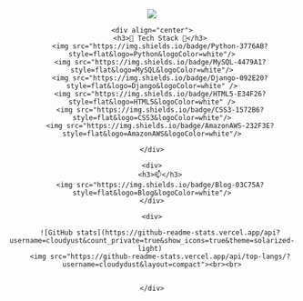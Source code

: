 

<div align=center>
	<img src="https://capsule-render.vercel.app/api?type=waving&color=auto&height=300&section=header&text=cloudydust%20github&fontSize=90" />



	<div align="center">
		<h3>🌱 Tech Stack 🌱</h3>
		<img src="https://img.shields.io/badge/Python-3776AB?style=flat&logo=Python&logoColor=white"/>
		<img src="https://img.shields.io/badge/MySQL-4479A1?style=flat&logo=MySQL&logoColor=white"/>
		<img src="https://img.shields.io/badge/Django-092E20?style=flat&logo=Django&logoColor=white" />
		<img src="https://img.shields.io/badge/HTML5-E34F26?style=flat&logo=HTML5&logoColor=white" />
		<img src="https://img.shields.io/badge/CSS3-1572B6?style=flat&logo=CSS3&logoColor=white"/>
		<img src="https://img.shields.io/badge/AmazonAWS-232F3E?style=flat&logo=AmazonAWS&logoColor=white"/>
		
	</div>
	
	<div>
		<h3>📫</h3>
		<img src="https://img.shields.io/badge/Blog-03C75A?style=flat&logo=Blog&logoColor=white"/>
	</div>
	
	<div>
		
		![GitHub stats](https://github-readme-stats.vercel.app/api?username=cloudyust&count_private=true&show_icons=true&theme=solarized-light)	
		<img src="https://github-readme-stats.vercel.app/api/top-langs/?username=cloudydust&layout=compact"><br><br>
		
	
	</div>

</div>


<!--



**cloudydust/cloudydust** is a ✨ _special_ ✨ repository because its `README.md` (this file) appears on your GitHub profile.

Here are some ideas to get you started:

- 🔭 I’m currently working on ...
- 🌱 I’m currently learning ...
- 👯 I’m looking to collaborate on ...
- 🤔 I’m looking for help with ...
- 💬 Ask me about ...
- 📫 How to reach me: ...
- 😄 Pronouns: ...
- ⚡ Fun fact: ...
-->


